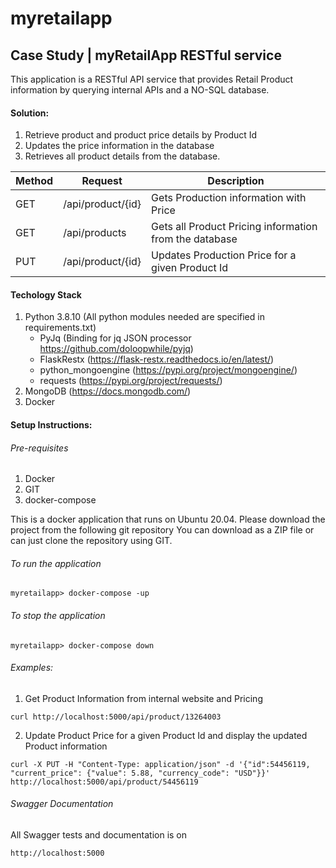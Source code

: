 # myretailapp
## Case Study | myRetailApp RESTful service

This application is a RESTful API service that provides Retail Product information by querying internal APIs and a NO-SQL database.

#### Solution:

1.	Retrieve product and product price details by Product Id
2.	Updates the price information in the database
3.	Retrieves all product details from the database.

|Method     |Request          |Description                                            | 
|-----------|-----------------|-------------------------------------------------------|
|GET        |/api/product/{id}| Gets Production information with Price                |
|GET        |/api/products    | Gets all Product Pricing information from the database|
|PUT        |/api/product/{id}| Updates Production Price for a given Product Id       | 

#### Techology Stack

1.	Python 3.8.10 (All python modules needed are specified in requirements.txt)
    - PyJq   (Binding for jq JSON processor https://github.com/doloopwhile/pyjq)
    - FlaskRestx (https://flask-restx.readthedocs.io/en/latest/)
    - python_mongoengine (https://pypi.org/project/mongoengine/)
    - requests (https://pypi.org/project/requests/)
2.	MongoDB (https://docs.mongodb.com/)
3.	Docker

#### Setup Instructions:

###### Pre-requisites
  1. Docker
  2. GIT
  3. docker-compose
	
This is a docker application that runs on Ubuntu 20.04. 
Please download the project from the following git repository 
You can download as a ZIP file or can just clone the repository using GIT.

###### To run the application
```
myretailapp> docker-compose -up
```

###### To stop the application
```
myretailapp> docker-compose down
```

###### Examples:

1. Get Product Information from internal website and Pricing

```
curl http://localhost:5000/api/product/13264003

```
2. Update Product Price for a given Product Id and display the updated Product information
```
curl -X PUT -H "Content-Type: application/json" -d '{"id":54456119, "current_price": {"value": 5.88, "currency_code": "USD"}}' http://localhost:5000/api/product/54456119
```
###### Swagger Documentation

All Swagger tests and documentation is on
```
http://localhost:5000
```




